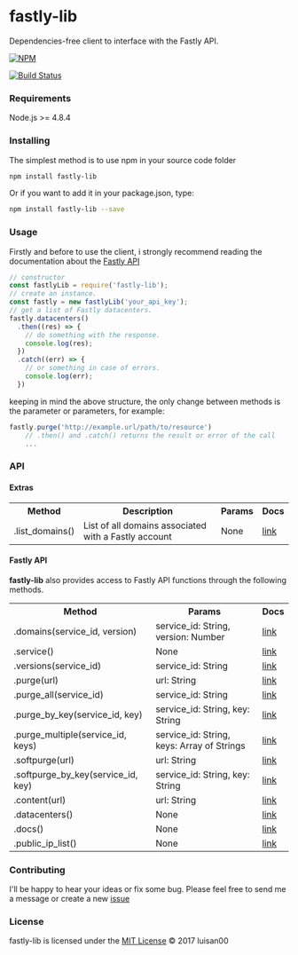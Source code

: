 # fastly-lib
Dependencies-free client to interface with the Fastly API.

[![NPM](https://nodei.co/npm/fastly-lib.png)](https://nodei.co/npm/fastly-lib/)


[![Build Status](https://travis-ci.org/luisan00/fastly-lib.svg?branch=master)](https://travis-ci.org/luisan00/fastly-lib)

### Requirements
Node.js >= 4.8.4

### Installing
The simplest method is to use npm in your source code folder
```bash
npm install fastly-lib
```
Or if you want to add it in your package.json, type:
```bash
npm install fastly-lib --save
```
### Usage

Firstly and before to use the client, i strongly recommend reading the documentation about the <a target="_blank" href="https://docs.fastly.com/api/">Fastly API</a>

```js
// constructor
const fastlyLib = require('fastly-lib');
// create an instance.
const fastly = new fastlyLib('your_api_key');
// get a list of Fastly datacenters.
fastly.datacenters()
  .then((res) => {
    // do something with the response.
    console.log(res);
  })
  .catch((err) => {
    // or something in case of errors.
    console.log(err);
  })
```

keeping in mind the above structure, the only change between methods is the parameter or parameters, for example:

```js
fastly.purge('http://example.url/path/to/resource')
	// .then() and .catch() returns the result or error of the call
	...
```


### API

#### Extras

<table>
	<tr>
		<th>Method</th>
		<th>Description</th>
		<th>Params</th>
		<th>Docs</th>
	</tr>
	<tr>
		<td>.list_domains()</td>
		<td>List of all domains associated with a Fastly account</td>
		<td>None</td>
		<td><a href="https://github.com/luisan00/fastly-lib/wiki/Extras#list_domains">link</a></td>
	</tr>
</table>

#### Fastly API
**fastly-lib** also provides access to Fastly API functions through the following methods.
<table>
	<tr>
		<th>Method</th>
		<th>Params</th>
		<th>Docs</th>
	</tr>
	<tr>
		<td>.domains(service_id, version)</td>
		<td>service_id: String, version: Number</td>
		<td><a href="">link</a></td>
	</tr>
	<tr>
		<td>.service()</td>
		<td>None</td>
		<td><a href="">link</a></td>
	</tr>
	<tr>
		<td>.versions(service_id)</td>
		<td>service_id: String</td>
		<td><a href="https://docs.fastly.com/api/config#version_dfde9093f4eb0aa2497bbfd1d9415987">link</a></td>
	</tr>
	<tr>
		<td>.purge(url)</td>
		<td>url: String</td>
		<td><a href="https://docs.fastly.com/api/purge#purge_3aa1d66ee81dbfed0b03deed0fa16a9a">link</a></td>
	</tr>
	<tr>
		<td>.purge_all(service_id)</td>
		<td>service_id: String</td>
		<td><a href="https://docs.fastly.com/api/purge#purge_bee5ed1a0cfd541e8b9f970a44718546">link</a></td>
	</tr>
	<tr>
		<td>.purge_by_key(service_id, key)</td>
		<td>service_id: String, key: String</td>
		<td><a href="https://docs.fastly.com/api/purge#purge_d8b8e8be84c350dd92492453a3df3230">link</a></td>
	</tr>
	<tr>
		<td>.purge_multiple(service_id, keys)</td>
		<td>service_id: String, keys: Array of Strings</td>
		<td><a href="https://docs.fastly.com/api/purge#purge_db35b293f8a724717fcf25628d713583">link</a></td>
	</tr>
	<tr>
		<td>.softpurge(url)</td>
		<td>url: String</td>
		<td><a href="https://docs.fastly.com/api/purge#soft_purge_0c4f56f3d68e9bed44fb8b638b78ea36">link</a></td>
	</tr>
	<tr>
		<td>.softpurge_by_key(service_id, key)</td>
		<td>service_id: String, key: String</td>
		<td><a href="https://docs.fastly.com/api/purge#soft_purge_2e4d29085640127739f8467f27a5b549">link</a></td>
	</tr>
	<tr>
		<td>.content(url)</td>
		<td>url: String</td>
		<td><a href="https://docs.fastly.com/api/tools#content_4d2d4548b29c7661e17ebe7098872d6d">link</a></td>
	</tr>
	<tr>
		<td>.datacenters()</td>
		<td>None</td>
		<td><a href="https://docs.fastly.com/api/tools#datacenter_1c8d3b9dd035e301155b44eae05e0554">link</a></td>
	</tr>
	<tr>
		<td>.docs()</td>
		<td>None</td>
		<td><a href="https://docs.fastly.com/api/tools#docs_79aecbf210c8163e20e2222a5c646453">link</a></td>
	</tr>
	<tr>
		<td>.public_ip_list()</td>
		<td>None</td>
		<td><a href="https://docs.fastly.com/api/tools#public_ip_list_ef2e9900a1c9522b58f5abed92ec785e">link</a></td>
	</tr>

</table>

### Contributing
 I'll be happy to hear your ideas or fix some bug. Please feel free to send me a message or create a new <a href="https://github.com/luisan00/fastly-lib/issues">issue</a>


### License

fastly-lib is licensed under the <a href="LICENSE">MIT License</a> © 2017 luisan00
